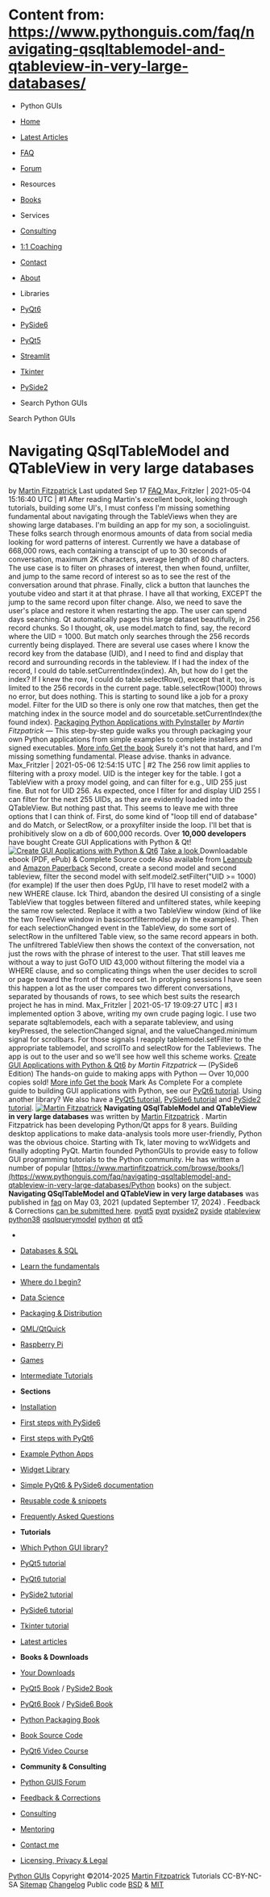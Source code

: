 # Content from: https://www.pythonguis.com/faq/navigating-qsqltablemodel-and-qtableview-in-very-large-databases/

[](https://www.pythonguis.com/faq/navigating-qsqltablemodel-and-qtableview-in-very-large-databases/#menu)
  * Python GUIs
  * [Home](https://www.pythonguis.com/)
  * [Latest Articles](https://www.pythonguis.com/latest/)
  * [FAQ](https://www.pythonguis.com/faq/)
  * [Forum ](https://forum.pythonguis.com/)
  * Resources
  * [Books](https://www.pythonguis.com/books/)
  * Services
  * [Consulting](https://www.pythonguis.com/hire/)
  * [1:1 Coaching](https://www.pythonguis.com/live/)
  * [Contact](https://www.pythonguis.com/contact/)
  * [About](https://www.pythonguis.com/about/)
  * Libraries
  * [PyQt6](https://www.pythonguis.com/pyqt6/)
  * [PySide6](https://www.pythonguis.com/pyside6/)
  * [PyQt5](https://www.pythonguis.com/pyqt5/)
  * [Streamlit](https://www.pythonguis.com/streamlit/)
  * [Tkinter](https://www.pythonguis.com/tkinter/)
  * [PySide2](https://www.pythonguis.com/pyside2/)


  * Search Python GUIs


[](https://www.pythonguis.com "Python GUIs")
Search Python GUIs
# Navigating QSqlTableModel and QTableView in very large databases
by [Martin Fitzpatrick](https://www.pythonguis.com/authors/martin-fitzpatrick/) Last updated Sep 17 [ FAQ ](https://www.pythonguis.com/faq/)
Max_Fritzler | 2021-05-04 15:16:40 UTC | #1
After reading Martin's excellent book, looking through tutorials, building some UI's, I must confess I'm missing something fundamental about navigating through the TableViews when they are showing large databases. I'm building an app for my son, a sociolinguist. These folks search through enormous amounts of data from social media looking for word patterns of interest. Currently we have a database of 668,000 rows, each containing a transcipt of up to 30 seconds of conversation, maximum 2K characters, average length of 80 characters.
The use case is to filter on phrases of interest, then when found, unfilter, and jump to the same record of interest so as to see the rest of the conversation around that phrase. Finally, click a button that launches the youtube video and start it at that phrase. I have all that working, EXCEPT the jump to the same record upon filter change. Also, we need to save the user's place and restore it when restarting the app. The user can spend days searching. 
Qt automatically pages this large dataset beautifully, in 256 record chunks.
So I thought, ok, use model.match to find, say, the record where the UID = 1000. But match only searches through the 256 records currently being displayed. There are several use cases where I know the record key from the database (UID), and I need to find and display that record and surrounding records in the tableview.
If I had the index of the record, I could do table.setCurrentIndex(index). Ah, but how do I get the index? If I knew the row, I could do table.selectRow(), except that it, too, is limited to the 256 records in the current page. table.selectRow(1000) throws no error, but does nothing.
This is starting to sound like a job for a proxy model. Filter for the UID so there is only one row that matches, then get the matching index in the source model and do sourcetable.setCurrentIndex(the found index). 
[Packaging Python Applications with PyInstaller](https://www.pythonguis.com/packaging-book/) _by Martin Fitzpatrick_ — This step-by-step guide walks you through packaging your own Python applications from simple examples to complete installers and signed executables. 
[More info ](https://www.pythonguis.com/packaging-book/) [Get the book](https://secure.pythonguis.com/01hf77hrbf5v8z5kjtwbhmbwjz/)
Surely it's not that hard, and I'm missing something fundamental. Please advise. thanks in advance.
Max_Fritzler | 2021-05-06 12:54:15 UTC | #2
The 256 row limit applies to filtering with a proxy model. UID is the integer key for the table. I got a TableView with a proxy model going, and can filter for e.g., UID 255 just fine. But not for UID 256. As expected, once I filter for and display UID 255 I can filter for the next 255 UIDs, as they are evidently loaded into the QTableView. But nothing past that.
This seems to leave me with three options that I can think of. First, do some kind of "loop till end of database" and do Match, or SelectRow, or a proxyfilter inside the loop. I'll bet that is prohibitively slow on a db of 600,000 records.
Over **10,000 developers** have bought Create GUI Applications with Python & Qt!
[![Create GUI Applications with Python & Qt6](https://www.pythonguis.com/static/theme/images/products/pyqt6-book.png)](https://www.pythonguis.com/pyqt6-book/)
[Take a look ](https://www.pythonguis.com/pyqt6-book/)
Downloadable ebook (PDF, ePub) & Complete Source code
Also available from [Leanpub](https://www.leanpub.com/pyqt6-book/) and [Amazon Paperback](https://www.amazon.com/dp/B0B1CK5ZZ1/)
Second, create a second model and second tableview, filter the second model with self.model2.setFilter("UID >= 1000) (for example) If the user then does PgUp, I'll have to reset model2 with a new WHERE clause. Ick
Third, abandon the desired UI consisting of a single TableView that toggles between filtered and unfiltered states, while keeping the same row selected. Replace it with a two TableView window (kind of like the two TreeView window in basicsortfiltermodel.py in the examples). Then for each selectionChanged event in the TableView, do some sort of selectRow in the unfiltered Table view, so the same record appears in both. The unfiltrered TableView then shows the context of the conversation, not just the rows with the phrase of interest to the user. That still leaves me without a way to just GoTO UID 43,000 without filtering the model via a WHERE clause, and so complicating things when the user decides to scroll or page toward the front of the record set. In protyping sessions I have seen this happen a lot as the user compares two different conversations, separated by thousands of rows, to see which best suits the research project he has in mind.
Max_Fritzler | 2021-05-17 19:09:27 UTC | #3
I implemented option 3 above, writing my own crude paging logic. I use two separate sqltablemodels, each with a separate tableview, and using keyPressed, the selectionChanged signal, and the valueChanged.minimum signal for scrollbars. For those signals I reapply tablemodel.setFilter to the appropriate tablemodel, and scrollTo and selectRow for the Tableviews. The app is out to the user and so we'll see how well this scheme works. 
[Create GUI Applications with Python & Qt6](https://www.pythonguis.com/pyside6-book/) _by Martin Fitzpatrick_ — (PySide6 Edition) The hands-on guide to making apps with Python — Over 10,000 copies sold! 
[More info ](https://www.pythonguis.com/pyside6-book/) [Get the book](https://secure.pythonguis.com/01hf77d6fwm397veg5k5s46xcf/)
Mark As Complete 
For a complete guide to building GUI applications with Python, see our [PyQt6 tutorial](https://www.pythonguis.com/pyqt6-tutorial/). Using another library? We also have a [PyQt5 tutorial](https://www.pythonguis.com/pyqt5-tutorial/), [PySide6 tutorial](https://www.pythonguis.com/pyside6-tutorial/) and [PySide2 tutorial](https://www.pythonguis.com/pyside2-tutorial/).
[![Martin Fitzpatrick](https://www.pythonguis.com/static/theme/images/authors/martin-fitzpatrick.jpg)](https://www.pythonguis.com/authors/martin-fitzpatrick/)
**Navigating QSqlTableModel and QTableView in very large databases** was written by [Martin Fitzpatrick](https://www.pythonguis.com/authors/martin-fitzpatrick/) . 
Martin Fitzpatrick has been developing Python/Qt apps for 8 years. Building desktop applications to make data-analysis tools more user-friendly, Python was the obvious choice. Starting with Tk, later moving to wxWidgets and finally adopting PyQt. Martin founded PythonGUIs to provide easy to follow GUI programming tutorials to the Python community. He has written a number of popular [https://www.martinfitzpatrick.com/browse/books/](https://www.pythonguis.com/faq/navigating-qsqltablemodel-and-qtableview-in-very-large-databases/Python books) on the subject. 
**Navigating QSqlTableModel and QTableView in very large databases** was published in [faq](https://www.pythonguis.com/faq/) on May 03, 2021 (updated September 17, 2024) . Feedback & Corrections [can be submitted here](https://tally.so/r/wbvxNE). 
[ pyqt5](https://www.pythonguis.com/topics/pyqt5/) [pyqt](https://www.pythonguis.com/topics/pyqt/) [ pyside2](https://www.pythonguis.com/topics/pyside2/) [pyside](https://www.pythonguis.com/topics/pyside/) [qtableview](https://www.pythonguis.com/topics/qtableview/) [python38](https://www.pythonguis.com/topics/python38/) [qsqlquerymodel](https://www.pythonguis.com/topics/qsqlquerymodel/) [python](https://www.pythonguis.com/topics/python/) [qt](https://www.pythonguis.com/topics/qt/) [qt5](https://www.pythonguis.com/topics/qt5/)
  * [](https://www.pythonguis.com/ "Python GUIs")
  * [Databases & SQL](https://www.pythonguis.com/topics/databases/)
  * [Learn the fundamentals](https://www.pythonguis.com/topics/foundation/)
  * [Where do I begin?](https://www.pythonguis.com/topics/getting-started/)
  * [Data Science](https://www.pythonguis.com/topics/data-science/)
  * [Packaging & Distribution](https://www.pythonguis.com/topics/packaging/)
  * [QML/QtQuick](https://www.pythonguis.com/topics/qml/)
  * [Raspberry Pi](https://www.pythonguis.com/topics/raspberry-pi/)
  * [Games](https://www.pythonguis.com/topics/games/)
  * [Intermediate Tutorials](https://www.pythonguis.com/topics/intermediate/)


  * **Sections**
  * [Installation](https://www.pythonguis.com/installation/)
  * [First steps with PySide6](https://www.pythonguis.com/tutorials/pyside6-creating-your-first-window/)
  * [First steps with PyQt6](https://www.pythonguis.com/tutorials/pyqt6-creating-your-first-window/)
  * [Example Python Apps](https://www.pythonguis.com/examples/)
  * [Widget Library](https://www.pythonguis.com/widgets/)
  * [Simple PyQt6 & PySide6 documentation](https://www.pythonguis.com/docs/)
  * [Reusable code & snippets](https://www.pythonguis.com/code/)
  * [Frequently Asked Questions](https://www.pythonguis.com/faq/)


  * **Tutorials**
  * [Which Python GUI library?](https://www.pythonguis.com/faq/which-python-gui-library/)
  * [PyQt5 tutorial](https://www.pythonguis.com/pyqt5-tutorial/)
  * [PyQt6 tutorial](https://www.pythonguis.com/pyqt6-tutorial/)
  * [PySide2 tutorial](https://www.pythonguis.com/pyside2-tutorial/)
  * [PySide6 tutorial](https://www.pythonguis.com/pyside6-tutorial/)
  * [Tkinter tutorial](https://www.pythonguis.com/tkinter-tutorial/)
  * [Latest articles](https://www.pythonguis.com/blog/)


  * **Books & Downloads**
  * [ Your Downloads](https://www.martinfitzpatrick.com/library/)
  * [PyQt5 Book](https://www.pythonguis.com/pyqt5-book/) / [PySide2 Book](https://www.pythonguis.com/pyside2-book/)
  * [PyQt6 Book](https://www.pythonguis.com/pyqt6-book/) / [PySide6 Book](https://www.pythonguis.com/pyside6-book/)
  * [Python Packaging Book](https://www.pythonguis.com/packaging-book/)
  * [ Book Source Code](https://www.pythonguis.com/books/downloads/)
  * [ PyQt6 Video Course](https://www.martinfitzpatrick.com/pyqt6-crash-course/)


  * **Community & Consulting**
  * [ Python GUIS Forum ](https://forum.pythonguis.com/)
  * [ Feedback & Corrections](https://tally.so/r/wbvxNE)
  * [Consulting](https://www.pythonguis.com/hire/)
  * [Mentoring](https://www.pythonguis.com/live/)
  * [Contact me](https://www.martinfitzpatrick.com/contact)
  * [Licensing, Privacy & Legal](https://www.martinfitzpatrick.com/legal)


[](https://twitter.com/pythonguis) [](https://github.com/pythonguis) [](https://www.facebook.com/pythonguis) [](https://www.youtube.com/channel/UCMW4KwSlygaDef0tgqPjbRQ) [](https://www.linkedin.com/company/pythonguis/)
[Python GUIs](https://www.pythonguis.com/) Copyright ©2014-2025 [ Martin Fitzpatrick](https://www.martinfitzpatrick.com)
Tutorials CC-BY-NC-SA [Sitemap](https://www.pythonguis.com/sitemap/) [Changelog](https://www.pythonguis.com/changelog/) Public code [BSD](https://opensource.org/licenses/BSD-2-Clause) & [MIT](https://opensource.org/licenses/MIT)
